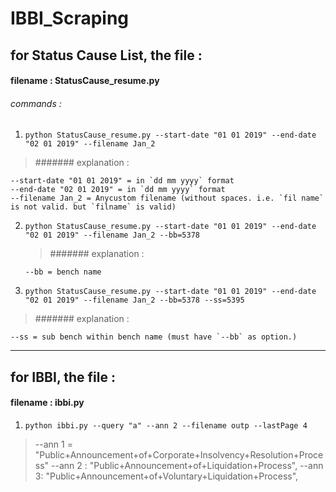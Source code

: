 # IBBI_Scraping

## for Status Cause List, the file :

#### filename : StatusCause_resume.py

###### commands :

1. `python StatusCause_resume.py --start-date "01 01 2019" --end-date "02 01 2019" --filename Jan_2`

> ####### explanation :

    --start-date "01 01 2019" = in `dd mm yyyy` format
    --end-date "02 01 2019" = in `dd mm yyyy` format
    --filename Jan_2 = Anycustom filename (without spaces. i.e. `fil name` is not valid. but `filname` is valid)

2.  `python StatusCause_resume.py --start-date "01 01 2019" --end-date "02 01 2019" --filename Jan_2 --bb=5378`

    > ####### explanation :

        --bb = bench name

3.  `python StatusCause_resume.py --start-date "01 01 2019" --end-date "02 01 2019" --filename Jan_2 --bb=5378 --ss=5395`

> ####### explanation :

    --ss = sub bench within bench name (must have `--bb` as option.)

---

## for IBBI, the file :

#### filename : ibbi.py

1. `python ibbi.py --query "a" --ann 2 --filename outp --lastPage 4`

> --ann 1 = "Public+Announcement+of+Corporate+Insolvency+Resolution+Process"
> --ann 2 : "Public+Announcement+of+Liquidation+Process",
> --ann 3: "Public+Announcement+of+Voluntary+Liquidation+Process",
